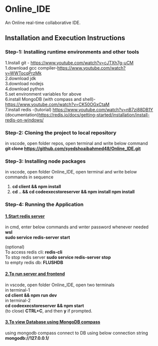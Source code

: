 # Online_IDE
An Online real-time collaborative IDE.

## Installation and Execution Instructions
### Step-1: Installing runtime environments and other tools
1.Install git - https://www.youtube.com/watch?v=cJTXh7g-uCM     
1.download gcc compiler-https://www.youtube.com/watch?v=WWTocqPrzMk     
2.download jdk    
3.download nodejs     
4.download python    
5.set environment variables for above    
6.install MongoDB (with compass and shell)- https://www.youtube.com/watch?v=CK50OGxCtaM     
7.install redis -(tutorial) https://www.youtube.com/watch?v=nB7zi88DB1Y       
(documentation)https://redis.io/docs/getting-started/installation/install-redis-on-windows/    
    
### Step-2: Cloning the project to local repository
in vscode, open folder repos, open terminal and write below command     
**git clone https://github.com/syedshoaibahmed48/Online_IDE.git**
   
     
### Step-3: Installing node packages
in vscode, open folder Online_IDE, open terminal and write below commands in sequence
1. **cd client && npm install**
2. **cd .. && cd codeexecstoreserver && npm install npm install**


### Step-4: Running the Application

#### <ins>1.Start redis server</ins>
in cmd, enter below commands and wnter password whenever needed    
**wsl**     
**sudo service redis-server start**    

(optional)     
To access redis cli: **redis-cli**     
To stop redis server **sudo service redis-server stop**   
to empty redis db: **FLUSHDB**
     
        
#### <ins>2.To run server and frontend</ins>
in vscode, open folder Online_IDE, open two terminals    
in terminal-1   
**cd client && npm run dev**     
in terminal-2    
**cd codeexecstoreserver && npm start**   
(to close) **CTRL+C**, and then **y** if prompted.     

#### <ins>3.To view Database using MongoDB compass</ins>
using mongodb compass connect to DB using below connection string     
**mongodb://127.0.0.1/**